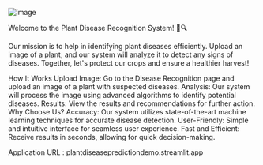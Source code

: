 ![image](https://github.com/user-attachments/assets/10e564b6-56d9-4065-9b71-b07d2cc15a9e)

Welcome to the Plant Disease Recognition System! 🌿🔍

Our mission is to help in identifying plant diseases efficiently. Upload an image of a plant, and our system will analyze it to detect any signs of diseases. Together, let's protect our crops and ensure a healthier harvest!

How It Works
Upload Image: Go to the Disease Recognition page and upload an image of a plant with suspected diseases.
Analysis: Our system will process the image using advanced algorithms to identify potential diseases.
Results: View the results and recommendations for further action.
Why Choose Us?
Accuracy: Our system utilizes state-of-the-art machine learning techniques for accurate disease detection.
User-Friendly: Simple and intuitive interface for seamless user experience.
Fast and Efficient: Receive results in seconds, allowing for quick decision-making.

Application URL : plantdiseasepredictiondemo.streamlit.app
